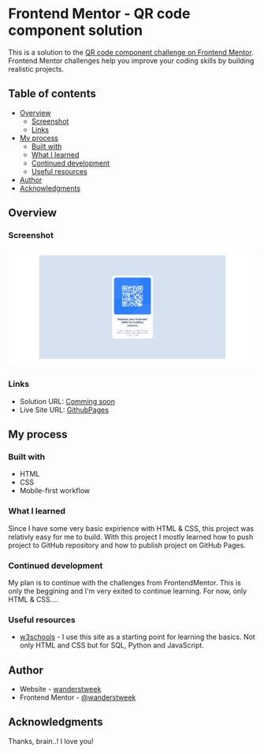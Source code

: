 # Frontend Mentor - QR code component solution

This is a solution to the [QR code component challenge on Frontend Mentor](https://www.frontendmentor.io/challenges/qr-code-component-iux_sIO_H). Frontend Mentor challenges help you improve your coding skills by building realistic projects.

## Table of contents

- [Overview](#overview)
  - [Screenshot](#screenshot)
  - [Links](#links)
- [My process](#my-process)
  - [Built with](#built-with)
  - [What I learned](#what-i-learned)
  - [Continued development](#continued-development)
  - [Useful resources](#useful-resources)
- [Author](#author)
- [Acknowledgments](#acknowledgments)


## Overview

### Screenshot

![](./images/qr_screenshot.png)

### Links

- Solution URL: [Comming soon](https://your-solution-url.com)
- Live Site URL: [GithubPages](https://wanderstweek.github.io/qr-code/)

## My process

### Built with

- HTML
- CSS
- Mobile-first workflow

### What I learned

Since I have some very basic expirience with HTML & CSS, this project was relativly easy for me to build. With this project I mostly learned how to push project to GitHub repository and how to publish project on GitHub Pages.


### Continued development

My plan is to continue with the challenges from FrontendMentor. This is only the beggining and I'm very exited to continue learning. For now, only HTML & CSS....


### Useful resources

- [w3schools](https://www.w3schools.com) - I use this site as a starting point for learning the basics. Not only HTML and CSS but for SQL, Python and JavaScript.  


## Author

- Website - [wanderstweek](https://wanderstweek.github.io/qr-code/)
- Frontend Mentor - [@wanderstweek](https://www.frontendmentor.io/profile/wanderstweek)


## Acknowledgments

Thanks, brain..! I love you!
